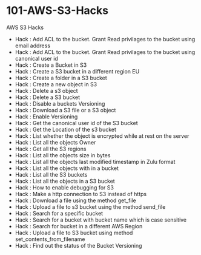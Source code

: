 101-AWS-S3-Hacks
================

AWS S3 Hacks

- Hack   : Add ACL to the bucket. Grant Read privilages to the bucket using email address
- Hack   : Add ACL to the bucket. Grant Read privilages to the bucket using canonical user id
- Hack   : Create a Bucket in S3
- Hack   : Create a S3 bucket in a different region EU
- Hack   : Create a folder in a S3 bucket
- Hack   : Create a new object in S3
- Hack   : Delete a s3 object
- Hack   : Delete a S3 bucket
- Hack   : Disable a buckets Versioning
- Hack   : Download a S3 file or a S3 object
- Hack   : Enable Versioning
- Hack   : Get the canonical user id of the S3 bucket
- Hack   : Get the Location of the s3 bucket
- Hack   : List whether the object is encrypted while at rest on the server
- Hack   : List all the objects Owner
- Hack   : Get all the S3 regions
- Hack   : List all the objects size in bytes
- Hack   : List all the objects last modified timestamp in Zulu format
- Hack   : List all the objects with in a bucket
- Hack   : List all the S3 buckets
- Hack   : List all the objects in a S3 bucket
- Hack   : How to enable debugging for S3
- Hack   : Make a http connection to S3 instead of https
- Hack   : Download a file using the method get_file
- Hack   : Upload a file to s3 bucket using the method send_file
- Hack   : Search for a specific bucket
- Hack   : Search for a bucket with bucket name which is case sensitive
- Hack   : Search for  bucket in a different AWS Region
- Hack   : Upload a file to S3 bucket using method set_contents_from_filename
- Hack   : Find out the status of the Bucket Versioning
